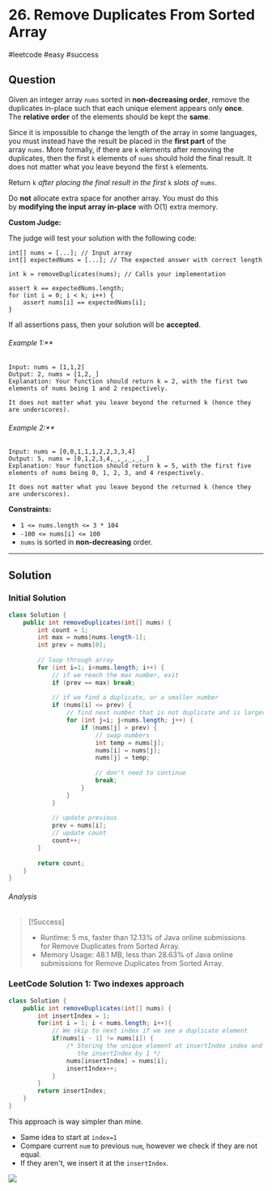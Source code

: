 # 26. Remove Duplicates From Sorted Array
#leetcode #easy #success 

## Question
Given an integer array `nums` sorted in **non-decreasing order**, remove the duplicates in-place such that each unique element appears only **once**. The **relative order** of the elements should be kept the **same**.

Since it is impossible to change the length of the array in some languages, you must instead have the result be placed in the **first part** of the array `nums`. More formally, if there are `k` elements after removing the duplicates, then the first `k` elements of `nums` should hold the final result. It does not matter what you leave beyond the first `k` elements.

Return `k` _after placing the final result in the first_ `k` _slots of_ `nums`.

Do **not** allocate extra space for another array. You must do this by **modifying the input array in-place** with O(1) extra memory.

**Custom Judge:**

The judge will test your solution with the following code:
```
int[] nums = [...]; // Input array
int[] expectedNums = [...]; // The expected answer with correct length

int k = removeDuplicates(nums); // Calls your implementation

assert k == expectedNums.length;
for (int i = 0; i < k; i++) {
    assert nums[i] == expectedNums[i];
}
```

If all assertions pass, then your solution will be **accepted**.

###### Example 1:**
```
Input: nums = [1,1,2]
Output: 2, nums = [1,2,_]
Explanation: Your function should return k = 2, with the first two elements of nums being 1 and 2 respectively.

It does not matter what you leave beyond the returned k (hence they are underscores).
```

###### Example 2:**
```
Input: nums = [0,0,1,1,1,2,2,3,3,4]
Output: 5, nums = [0,1,2,3,4,_,_,_,_,_]
Explanation: Your function should return k = 5, with the first five elements of nums being 0, 1, 2, 3, and 4 respectively.

It does not matter what you leave beyond the returned k (hence they are underscores).
```

**Constraints:**
-   `1 <= nums.length <= 3 * 104`
-   `-100 <= nums[i] <= 100`
-   `nums` is sorted in **non-decreasing** order.
---
## Solution
### Initial Solution

```java
class Solution {
    public int removeDuplicates(int[] nums) {
        int count = 1;
        int max = nums[nums.length-1];
        int prev = nums[0];
        
        // loop through array
        for (int i=1; i<nums.length; i++) {
            // if we reach the max number, exit
            if (prev == max) break;
            
            // if we find a duplicate, or a smaller number
            if (nums[i] <= prev) {
                // find next number that is not duplicate and is larger
                for (int j=i; j<nums.length; j++) {
                    if (nums[j] > prev) {
                        // swap numbers
                        int temp = nums[j];
                        nums[i] = nums[j];
                        nums[j] = temp;
                                                
                        // don't need to continue
                        break;
                    }
                }
            }
            
            // update previous
            prev = nums[i];
            // update count
            count++;
        }
        
        return count;
    }
}

```

###### Analysis
>[!Success]
> - Runtime: 5 ms, faster than 12.13% of Java online submissions for Remove Duplicates from Sorted Array.
>- Memory Usage: 48.1 MB, less than 28.63% of Java online submissions for Remove Duplicates from Sorted Array.

### LeetCode Solution 1: Two indexes approach
```java
class Solution {
    public int removeDuplicates(int[] nums) {
        int insertIndex = 1;
        for(int i = 1; i < nums.length; i++){
            // We skip to next index if we see a duplicate element
            if(nums[i - 1] != nums[i]) {
                /* Storing the unique element at insertIndex index and incrementing
                   the insertIndex by 1 */
                nums[insertIndex] = nums[i];     
                insertIndex++;
            }
        }
        return insertIndex;
    }
}
```

This approach is way simpler than mine. 
- Same idea to start at `index=1`
- Compare current `num` to previous `num`, however we check if they are not equal.
- If they aren't, we insert it at the `insertIndex`.

![](https://leetcode.com/problems/remove-duplicates-from-sorted-array/Figures/26/representation.png)

